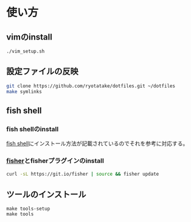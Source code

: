 # 使い方

## vimのinstall

```
./vim_setup.sh
```

## 設定ファイルの反映

```sh
git clone https://github.com/ryotatake/dotfiles.git ~/dotfiles
make symlinks
```

## fish shell

### fish shellのinstall

[fish shell](<https://fishshell.com/>)にインストール方法が記載されているのでそれを参考に対応する。

### [fisher](<https://github.com/jorgebucaran/fisher>)とfisherプラグインのinstall

```sh
curl -sL https://git.io/fisher | source && fisher update
```

## ツールのインストール

```
make tools-setup
make tools
```

